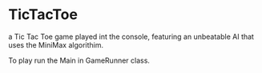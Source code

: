 # TicTacToe
a Tic Tac Toe game played int the console, featuring an unbeatable AI that uses the MiniMax algorithim.

To play run the Main in GameRunner class. 
